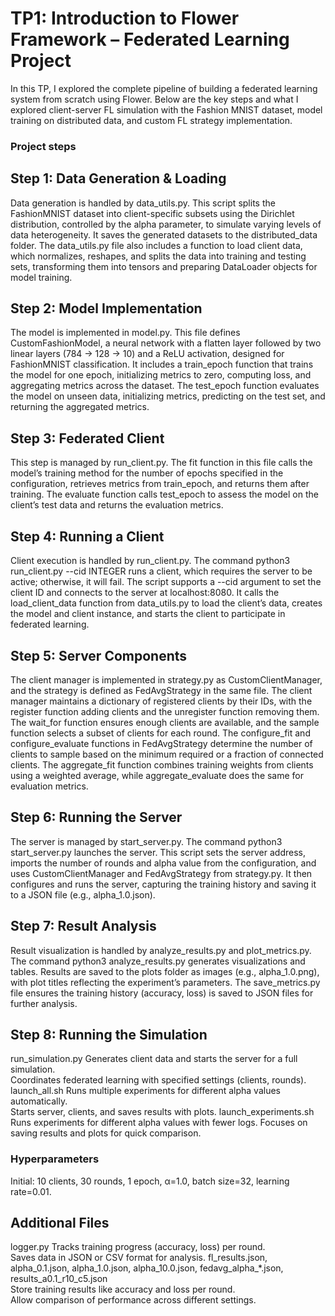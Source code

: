 #  TP1: Introduction to Flower Framework – Federated Learning Project


In this TP, I explored the complete pipeline of building a federated learning system from scratch using Flower. Below are the key steps and what I explored client-server FL simulation with the Fashion MNIST dataset, model training on distributed data, and custom FL strategy implementation.

### Project steps

## Step 1: Data Generation & Loading

Data generation is handled by data_utils.py. This script splits the FashionMNIST dataset into client-specific subsets using the Dirichlet distribution, controlled by the alpha parameter, to simulate varying levels of data heterogeneity. It saves the generated datasets to the distributed_data folder. The data_utils.py file also includes a function to load client data, which normalizes, reshapes, and splits the data into training and testing sets, transforming them into tensors and preparing DataLoader objects for model training.

## Step 2: Model Implementation

The model is implemented in model.py. This file defines CustomFashionModel, a neural network with a flatten layer followed by two linear layers (784 → 128 → 10) and a ReLU activation, designed for FashionMNIST classification. It includes a train_epoch function that trains the model for one epoch, initializing metrics to zero, computing loss, and aggregating metrics across the dataset. The test_epoch function evaluates the model on unseen data, initializing metrics, predicting on the test set, and returning the aggregated metrics.

## Step 3: Federated Client

This step is managed by run_client.py. The fit function in this file calls the model’s training method for the number of epochs specified in the configuration, retrieves metrics from train_epoch, and returns them after training. The evaluate function calls test_epoch to assess the model on the client’s test data and returns the evaluation metrics.

## Step 4: Running a Client

Client execution is handled by run_client.py. The command python3 run_client.py --cid INTEGER runs a client, which requires the server to be active; otherwise, it will fail. The script supports a --cid argument to set the client ID and connects to the server at localhost:8080. It calls the load_client_data function from data_utils.py to load the client’s data, creates the model and client instance, and starts the client to participate in federated learning.

## Step 5: Server Components

The client manager is implemented in strategy.py as CustomClientManager, and the strategy is defined as FedAvgStrategy in the same file. The client manager maintains a dictionary of registered clients by their IDs, with the register function adding clients and the unregister function removing them. The wait_for function ensures enough clients are available, and the sample function selects a subset of clients for each round. The configure_fit and configure_evaluate functions in FedAvgStrategy determine the number of clients to sample based on the minimum required or a fraction of connected clients. The aggregate_fit function combines training weights from clients using a weighted average, while aggregate_evaluate does the same for evaluation metrics.

## Step 6: Running the Server

The server is managed by start_server.py. The command python3 start_server.py launches the server. This script sets the server address, imports the number of rounds and alpha value from the configuration, and uses CustomClientManager and FedAvgStrategy from strategy.py. It then configures and runs the server, capturing the training history and saving it to a JSON file (e.g., alpha_1.0.json).

## Step 7: Result Analysis

Result visualization is handled by analyze_results.py and plot_metrics.py. The command python3 analyze_results.py generates visualizations and tables. Results are saved to the plots folder as images (e.g., alpha_1.0.png), with plot titles reflecting the experiment’s parameters. The save_metrics.py file ensures the training history (accuracy, loss) is saved to JSON files for further analysis.


## Step 8: Running the Simulation

run_simulation.py
        Generates client data and starts the server for a full simulation.<br>
        Coordinates federated learning with specified settings (clients, rounds).
launch_all.sh
        Runs multiple experiments for different alpha values automatically.<br>
        Starts server, clients, and saves results with plots.
launch_experiments.sh
        Runs experiments for different alpha values with fewer logs.
        Focuses on saving results and plots for quick comparison.
### Hyperparameters

Initial: 10 clients, 30 rounds, 1 epoch, α=1.0, batch size=32, learning rate=0.01. 

## Additional Files

logger.py
        Tracks training progress (accuracy, loss) per round.<br>
        Saves data in JSON or CSV format for analysis.
fl_results.json, alpha_0.1.json, alpha_1.0.json, alpha_10.0.json, fedavg_alpha_*.json, results_a0.1_r10_c5.json<br>
        Store training results like accuracy and loss per round.<br>
        Allow comparison of performance across different settings.
